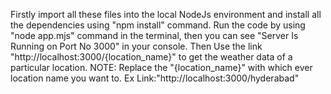 Firstly import all these files into the local NodeJs environment and install all the dependencies using "npm install" command.
Run the code by using "node app.mjs" command in the terminal, then you can see "Server Is Running on Port No 3000" in your console.
Then Use the link "http://localhost:3000/{location_name}" to get the weather data of a particular location.
NOTE: Replace the "{location_name}" with which ever location name you want to.  Ex Link:"http://localhost:3000/hyderabad"
